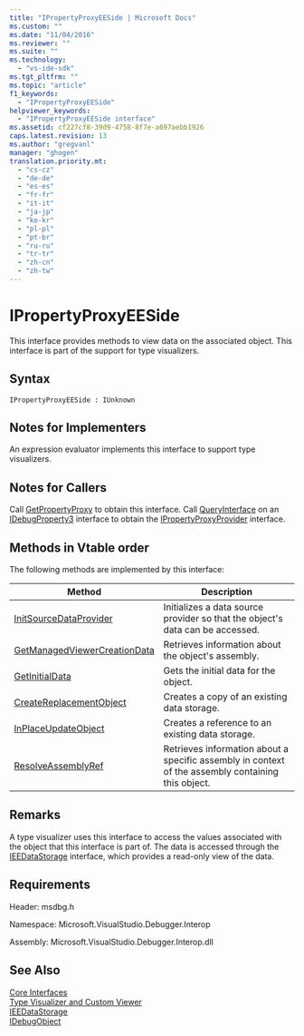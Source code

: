 ```yaml
---
title: "IPropertyProxyEESide | Microsoft Docs"
ms.custom: ""
ms.date: "11/04/2016"
ms.reviewer: ""
ms.suite: ""
ms.technology: 
  - "vs-ide-sdk"
ms.tgt_pltfrm: ""
ms.topic: "article"
f1_keywords: 
  - "IPropertyProxyEESide"
helpviewer_keywords: 
  - "IPropertyProxyEESide interface"
ms.assetid: cf227cf8-39d9-4758-8f7e-a697aebb1926
caps.latest.revision: 13
ms.author: "gregvanl"
manager: "ghogen"
translation.priority.mt: 
  - "cs-cz"
  - "de-de"
  - "es-es"
  - "fr-fr"
  - "it-it"
  - "ja-jp"
  - "ko-kr"
  - "pl-pl"
  - "pt-br"
  - "ru-ru"
  - "tr-tr"
  - "zh-cn"
  - "zh-tw"
---
```

# IPropertyProxyEESide
This interface provides methods to view data on the associated object. This interface is part of the support for type visualizers.  
  
## Syntax  
  
```  
IPropertyProxyEESide : IUnknown  
```  
  
## Notes for Implementers  
 An expression evaluator implements this interface to support type visualizers.  
  
## Notes for Callers  
 Call [GetPropertyProxy](../../../extensibility/debugger/reference/ipropertyproxyprovider-getpropertyproxy.md) to obtain this interface. Call [QueryInterface](/visual-cpp/atl/queryinterface) on an [IDebugProperty3](../../../extensibility/debugger/reference/idebugproperty3.md) interface to obtain the [IPropertyProxyProvider](../../../extensibility/debugger/reference/ipropertyproxyprovider.md) interface.  
  
## Methods in Vtable order  
 The following methods are implemented by this interface:  
  
|Method|Description|  
|------------|-----------------|  
|[InitSourceDataProvider](../../../extensibility/debugger/reference/ipropertyproxyeeside-initsourcedataprovider.md)|Initializes a data source provider so that the object's data can be accessed.|  
|[GetManagedViewerCreationData](../../../extensibility/debugger/reference/ipropertyproxyeeside-getmanagedviewercreationdata.md)|Retrieves information about the object's assembly.|  
|[GetInitialData](../../../extensibility/debugger/reference/ipropertyproxyeeside-getinitialdata.md)|Gets the initial data for the object.|  
|[CreateReplacementObject](../../../extensibility/debugger/reference/ipropertyproxyeeside-createreplacementobject.md)|Creates a copy of an existing data storage.|  
|[InPlaceUpdateObject](../../../extensibility/debugger/reference/ipropertyproxyeeside-inplaceupdateobject.md)|Creates a reference to an existing data storage.|  
|[ResolveAssemblyRef](../../../extensibility/debugger/reference/ipropertyproxyeeside-resolveassemblyref.md)|Retrieves information about a specific assembly in context of the assembly containing this object.|  
  
## Remarks  
 A type visualizer uses this interface to access the values associated with the object that this interface is part of. The data is accessed through the [IEEDataStorage](../../../extensibility/debugger/reference/ieedatastorage.md) interface, which provides a read-only view of the data.  
  
## Requirements  
 Header: msdbg.h  
  
 Namespace: Microsoft.VisualStudio.Debugger.Interop  
  
 Assembly: Microsoft.VisualStudio.Debugger.Interop.dll  
  
## See Also  
 [Core Interfaces](../../../extensibility/debugger/reference/core-interfaces.md)   
 [Type Visualizer and Custom Viewer](../../../extensibility/debugger/type-visualizer-and-custom-viewer.md)   
 [IEEDataStorage](../../../extensibility/debugger/reference/ieedatastorage.md)   
 [IDebugObject](../../../extensibility/debugger/reference/idebugobject.md)
